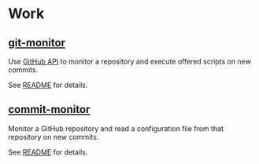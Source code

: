 # Work

## [git-monitor](https://github.com/ring00/git-monitor)

Use [GitHub API](https://developer.github.com/v3/) to monitor a repository and 
execute offered scripts on new commits.

See [README](https://github.com/ring00/git-monitor/blob/master/README.md) for 
details.

## [commit-monitor](https://github.com/ring00/commit-monitor)

Monitor a GitHub repository and read a configuration file from that repository on new commits.

See [README](https://github.com/ring00/commit-monitor/blob/master/README.md) for 
details.
